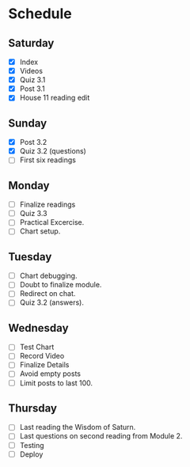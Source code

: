 # Schedule

## Saturday
* [X] Index
* [X] Videos
* [X] Quiz 3.1
* [X] Post 3.1
* [X] House 11 reading edit 

## Sunday
* [X] Post 3.2
* [X] Quiz 3.2 (questions)
* [ ] First six readings

## Monday 
* [ ] Finalize readings
* [ ] Quiz 3.3
* [ ] Practical Excercise.
* [ ] Chart setup.

## Tuesday
* [ ] Chart debugging.
* [ ] Doubt to finalize module.
* [ ] Redirect on chat.
* [ ] Quiz 3.2 (answers).

## Wednesday
* [ ] Test Chart
* [ ] Record Video
* [ ] Finalize Details
* [ ] Avoid empty posts
* [ ] Limit posts to last 100.

## Thursday
* [ ] Last reading the Wisdom of Saturn.
* [ ] Last questions on second reading from Module 2. 
* [ ] Testing
* [ ] Deploy
